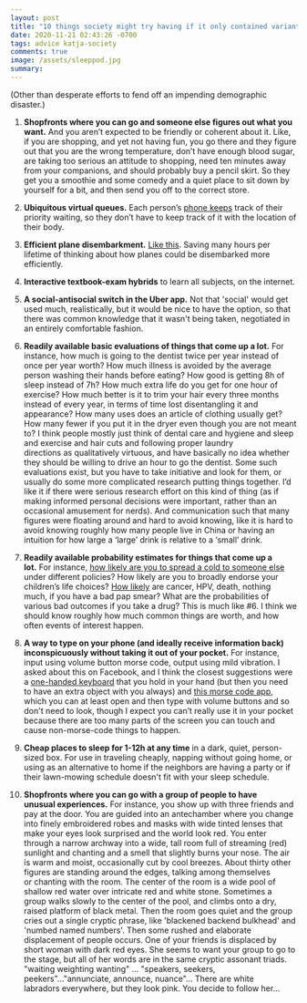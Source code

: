 ```yaml
---
layout: post
title: "10 things society might try having if it only contained variants of me"
date: 2020-11-21 02:43:26 -0700
tags: advice katja-society
comments: true
image: /assets/sleeppod.jpg
summary:
---
```

(Other than desperate efforts to fend off an impending demographic disaster.)

1. **Shopfronts where you can go and someone else figures out what you want.** And you aren’t expected to be friendly or coherent about it. Like, if you are shopping, and yet not having fun, you go there and they figure out that you are the wrong temperature, don’t have enough blood sugar, are taking too serious an attitude to shopping, need ten minutes away from your companions, and should probably buy a pencil skirt. So they get you a smoothie and some comedy and a quiet place to sit down by yourself for a bit, and then send you off to the correct store.

2. **Ubiquitous virtual queues.** Each person’s [phone keeps](https://meteuphoric.wordpress.com/2014/08/20/imaginary-queues/) track of their priority waiting, so they don’t have to keep track of it with the location of their body.

3. **Efficient plane disembarkment.** [Like this](https://meteuphoric.wordpress.com/2016/07/01/aisle-seat-theorizing/). Saving many hours per lifetime of thinking about how planes could be disembarked more efficiently.<!--ex-->

4. **Interactive textbook-exam hybrids** to learn all subjects, on the internet. 

5. **A social-antisocial switch in the Uber app.** Not that 'social' would get used much, realistically, but it would be nice to have the option, so that there was common knowledge that it wasn't being taken, negotiated in an entirely comfortable fashion.

6. **Readily available basic evaluations of things that come up a lot.** For instance, how much is going to the dentist twice per year instead of once per year worth? How much illness is avoided by the average person washing their hands before eating? How good is getting 8h of sleep instead of 7h? How much extra life do you get for one hour of exercise? How much better is it to trim your hair every three months instead of every year, in terms of time lost disentangling it and appearance? How many uses does an article of clothing usually get? How many fewer if you put it in the dryer even though you are not meant to? I think people mostly just think of dental care and hygiene and sleep and exercise and hair cuts and following proper laundry directions as qualitatively virtuous, and have basically no idea whether they should be willing to drive an hour to go the dentist. Some such evaluations exist, but you have to take initiative and look for them, or usually do some more complicated research putting things together. I’d like it if there were serious research effort on this kind of thing (as if making informed personal decisions were important, rather than an occasional amusement for nerds). And communication such that many figures were floating around and hard to avoid knowing, like it is hard to avoid knowing roughly how many people live in China or having an intuition for how large a ‘large’ drink is relative to a ‘small’ drink.

7. **Readily available probability estimates for things that come up a lot.** For instance, [how likely are you to spread a cold to someone else](https://worldspiritsockpuppet.com/2020/11/17/octobillionupling-effort.html) under different policies? How likely are you to broadly endorse your children’s life choices? [How likely](https://meteuphoric.wordpress.com/2010/08/24/why-is-medical-advice-all-caution-and-no-info/) are cancer, HPV, death, nothing much, if you have a bad pap smear? What are the probabilities of various bad outcomes if you take a drug? This is much like \#6. I think we should know roughly how much common things are worth, and how often events of interest happen.

8. **A way to type on your phone (and ideally receive information back) inconspicuously without taking it out of your pocket.** For instance, input using volume button morse code, output using mild vibration. I asked about this on Facebook, and I think the closest suggestions were a [one-handed keyboard](http://twiddler.tekgear.com/) that you hold in your hand (but then you need to have an extra object with you always) and [this morse code app](https://play.google.com/store/apps/details?id=com.morsecode.translator.jinh), which you can at least open and then type with volume buttons and so don't need to look, though I expect you can’t really use it in your pocket because there are too many parts of the screen you can touch and cause non-morse-code things to happen.

9. **Cheap places to sleep for 1-12h at any time** in a dark, quiet, person-sized box. For use in traveling cheaply, napping without going home, or using as an alternative to home if the neighbors are having a party or if their lawn-mowing schedule doesn't fit with your sleep schedule.

10. **Shopfronts where you can go with a group of people to have unusual experiences.** For instance, you show up with three friends and pay at the door. You are guided into an antechamber where you change into finely embroidered robes and masks with wide tinted lenses that make your eyes look surprised and the world look red. You enter through a narrow archway into a wide, tall room full of streaming (red) sunlight and chanting and a smell that slightly burns your nose. The air is warm and moist, occasionally cut by cool breezes. About thirty other figures are standing around the edges, talking among themselves or chanting with the room. The center of the room is a wide pool of shallow red water over intricate red and white stone. Sometimes a group walks slowly to the center of the pool, and climbs onto a dry, raised platform of black metal. Then the room goes quiet and the group cries out a single cryptic phrase, like 'blackened backend bulkhead' and 'numbed named numbers'. Then some rushed and elaborate displacement of people occurs. One of your friends is displaced by short woman with dark red eyes. She seems to want your group to go to the stage, but all of her words are in the same cryptic assonant triads. "waiting weighting wanting" ... "speakers, seekers, peekers"..."annunciate, announce, nuance"... There are white labradors everywhere, but they look pink. You decide to follow her...
